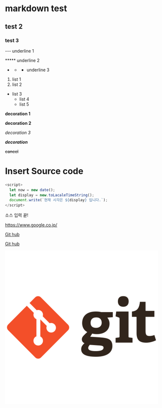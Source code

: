 # markdown test
## test 2
### test 3

--- underline 1

***** underline 2

* * * underline 3

1. list 1
2. list 2
+ list 3
  * list 4
  - list 5

**decoration 1**

__decoration 2__

*decoration 3*

***decoration***

~~cancel~~

# Insert Source code
```javascript
<script>
  let now = new date();
  let display = new.toLacaleTimeString();
  document.write(`현재 시각은 ${display} 입니다.`);
</script>
```

소스 입력 끝!

<https://www.google.co.jp/>

[Git hub](https://github.com/)

[Git hub](https://github.com/, "go to next page")

![git](./git.png)
